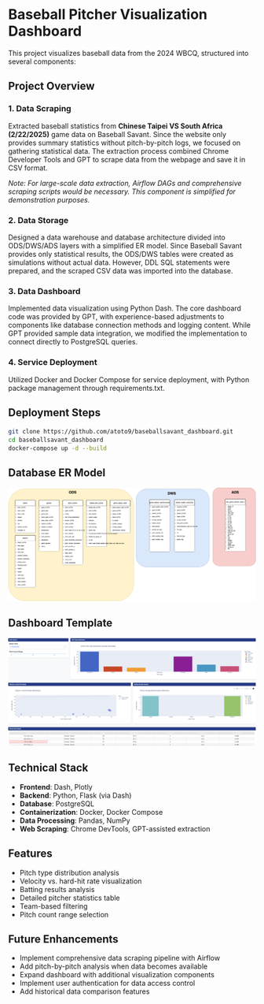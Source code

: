 # Baseball Pitcher Visualization Dashboard

This project visualizes baseball data from the 2024 WBCQ, structured into several components:

## Project Overview

### 1. Data Scraping
Extracted baseball statistics from **Chinese Taipei VS South Africa (2/22/2025)** game data on Baseball Savant. Since the website only provides summary statistics without pitch-by-pitch logs, we focused on gathering statistical data. The extraction process combined Chrome Developer Tools and GPT to scrape data from the webpage and save it in CSV format.

*Note: For large-scale data extraction, Airflow DAGs and comprehensive scraping scripts would be necessary. This component is simplified for demonstration purposes.*

### 2. Data Storage
Designed a data warehouse and database architecture divided into ODS/DWS/ADS layers with a simplified ER model. Since Baseball Savant provides only statistical results, the ODS/DWS tables were created as simulations without actual data. However, DDL SQL statements were prepared, and the scraped CSV data was imported into the database.

### 3. Data Dashboard
Implemented data visualization using Python Dash. The core dashboard code was provided by GPT, with experience-based adjustments to components like database connection methods and logging content. While GPT provided sample data integration, we modified the implementation to connect directly to PostgreSQL queries.

### 4. Service Deployment
Utilized Docker and Docker Compose for service deployment, with Python package management through requirements.txt.

## Deployment Steps

```bash
git clone https://github.com/atoto9/baseballsavant_dashboard.git
cd baseballsavant_dashboard
docker-compose up -d --build
```

## Database ER Model
![Database ER Model](https://github.com/atoto9/baseballsavant_dashboard/blob/main/img/database.drawio.png)

## Dashboard Template
![Dashboard Template](https://github.com/atoto9/baseballsavant_dashboard/blob/main/img/dashboard.png)

## Technical Stack

- **Frontend**: Dash, Plotly
- **Backend**: Python, Flask (via Dash)
- **Database**: PostgreSQL
- **Containerization**: Docker, Docker Compose
- **Data Processing**: Pandas, NumPy
- **Web Scraping**: Chrome DevTools, GPT-assisted extraction

## Features

- Pitch type distribution analysis
- Velocity vs. hard-hit rate visualization
- Batting results analysis
- Detailed pitcher statistics table
- Team-based filtering
- Pitch count range selection

## Future Enhancements

- Implement comprehensive data scraping pipeline with Airflow
- Add pitch-by-pitch analysis when data becomes available
- Expand dashboard with additional visualization components
- Implement user authentication for data access control
- Add historical data comparison features
